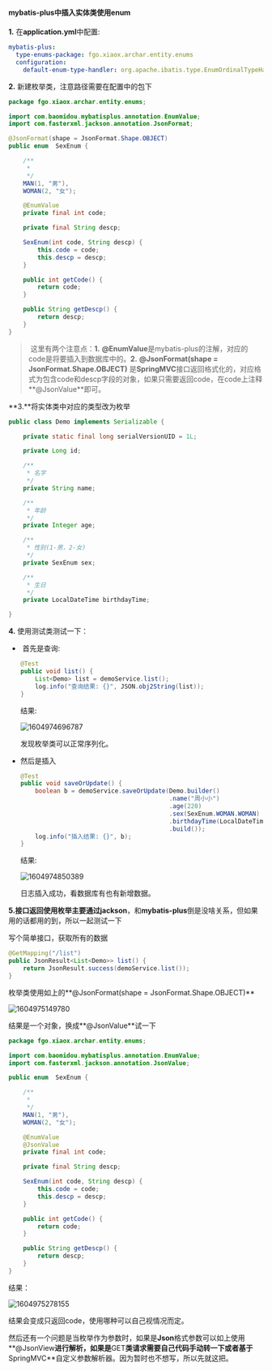#### mybatis-plus中插入实体类使用enum

**1.** 在**application.yml**中配置:

```yaml
mybatis-plus:
  type-enums-package: fgo.xiaox.archar.entity.enums
  configuration:
    default-enum-type-handler: org.apache.ibatis.type.EnumOrdinalTypeHandler
```

**2.** 新建枚举类，注意路径需要在配置中的包下

```java
package fgo.xiaox.archar.entity.enums;

import com.baomidou.mybatisplus.annotation.EnumValue;
import com.fasterxml.jackson.annotation.JsonFormat;

@JsonFormat(shape = JsonFormat.Shape.OBJECT)
public enum  SexEnum {

    /**
     *
     */
    MAN(1, "男"),
    WOMAN(2, "女");

    @EnumValue
    private final int code;

    private final String descp;

    SexEnum(int code, String descp) {
        this.code = code;
        this.descp = descp;
    }

    public int getCode() {
        return code;
    }

    public String getDescp() {
        return descp;
    }
}
```

> ​		这里有两个注意点：**1.** **@EnumValue**是mybatis-plus的注解，对应的code是将要插入到数据库中的。**2.** **@JsonFormat(shape = JsonFormat.Shape.OBJECT)** 是**SpringMVC**接口返回格式化的，对应格式为包含code和descp字段的对象，如果只需要返回code，在code上注释**@JsonValue**即可。

**3.**将实体类中对应的类型改为枚举

```java
public class Demo implements Serializable {

    private static final long serialVersionUID = 1L;

    private Long id;

    /**
     * 名字
     */
    private String name;

    /**
     * 年龄
     */
    private Integer age;

    /**
     * 性别(1-男，2-女)
     */
    private SexEnum sex;

    /**
     * 生日
     */
    private LocalDateTime birthdayTime;

}
```

**4.** 使用测试类测试一下：

- ​	首先是查询:

  ```java
  @Test
  public void list() {
      List<Demo> list = demoService.list();
      log.info("查询结果: {}", JSON.obj2String(list));
  }
  ```

  结果:

  ![1604974696787](C:/Users/powersi/Desktop/studyNote/%E5%9B%BE%E5%BA%8A/%E6%88%AA%E5%9B%BE/1604974696787.png)

  发现枚举类可以正常序列化。

- 然后是插入

  ```java
  @Test
  public void saveOrUpdate() {
      boolean b = demoService.saveOrUpdate(Demo.builder()
                                           .name("周小小")
                                           .age(220)
                                           .sex(SexEnum.WOMAN.WOMAN)
                                           .birthdayTime(LocalDateTime.now())
                                           .build());
      log.info("插入结果: {}", b);
  }
  ```

  结果:

  ![1604974850389](../图床/截图/1604974850389.png)

  日志插入成功，看数据库有也有新增数据。

**5.**接口返回使用枚举主要通过**jackson**，和**mybatis-plus**倒是没啥关系，但如果用的话都用的到，所以一起测试一下

写个简单接口，获取所有的数据

```java
@GetMapping("/list")
public JsonResult<List<Demo>> list() {
    return JsonResult.success(demoService.list());
}
```

枚举类使用如上的**@JsonFormat(shape = JsonFormat.Shape.OBJECT)**

![1604975149780](../图床/截图/1604975149780.png)

结果是一个对象，换成**@JsonValue**试一下

```java
package fgo.xiaox.archar.entity.enums;

import com.baomidou.mybatisplus.annotation.EnumValue;
import com.fasterxml.jackson.annotation.JsonValue;

public enum  SexEnum {

    /**
     *
     */
    MAN(1, "男"),
    WOMAN(2, "女");

    @EnumValue
    @JsonValue
    private final int code;

    private final String descp;

    SexEnum(int code, String descp) {
        this.code = code;
        this.descp = descp;
    }

    public int getCode() {
        return code;
    }

    public String getDescp() {
        return descp;
    }
}

```

结果：

![1604975278155](../图床/截图/1604975278155.png)

结果会变成只返回code，使用哪种可以自己视情况而定。

然后还有一个问题是当枚举作为参数时，如果是**Json**格式参数可以如上使用**@JsonView**进行解析，如果是**GET**类请求需要自己代码手动转一下或者基于**SpringMVC**自定义参数解析器。因为暂时也不想写，所以先就这把。